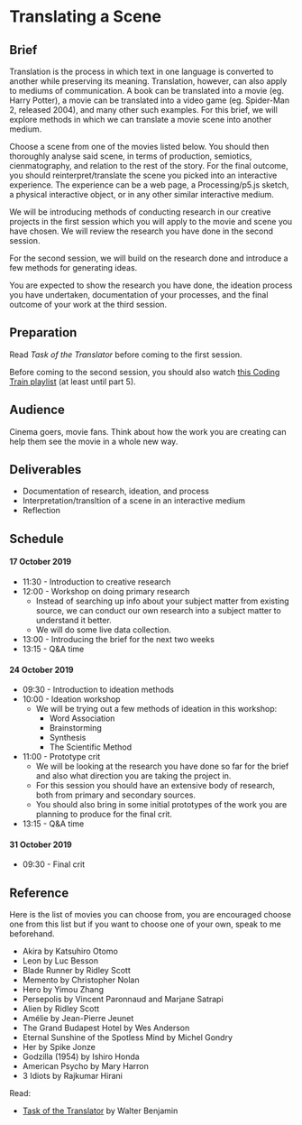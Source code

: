 # Translating a Scene
## Brief
Translation is the process in which text in one language is converted to another while preserving its meaning. Translation, however, can also apply to mediums of communication. A book can be translated into a movie (eg. Harry Potter), a movie can be translated into a video game (eg. Spider-Man 2, released 2004), and many other such examples. For this brief, we will explore methods in which we can translate a movie scene into another medium.

Choose a scene from one of the movies listed below. You should then thoroughly analyse said scene, in terms of production, semiotics, cienmatography, and relation to the rest of the story. For the final outcome, you should reinterpret/translate the scene you picked into an interactive experience. The experience can be a web page, a Processing/p5.js sketch, a physical interactive object, or in any other similar interactive medium.

We will be introducing methods of conducting research in our creative projects in the first session which you will apply to the movie and scene you have chosen. We will review the research you have done in the second session.

For the second session, we will build on the research done and introduce a few methods for generating ideas.

You are expected to show the research you have done, the ideation process you have undertaken, documentation of your processes, and the final outcome of your work at the third session.

## Preparation
Read *Task of the Translator* before coming to the first session.

Before coming to the second session, you should also watch [this Coding Train playlist](https://www.youtube.com/playlist?list=PLRqwX-V7Uu6Zy51Q-x9tMWIv9cueOFTFA) (at least until part 5).

## Audience
Cinema goers, movie fans. Think about how the work you are creating can help them see the movie in a whole new way.

## Deliverables
- Documentation of research, ideation, and process
- Interpretation/transltion of a scene in an interactive medium
- Reflection

## Schedule
#### 17 October 2019
- 11:30 - Introduction to creative research
- 12:00 - Workshop on doing primary research
	- Instead of searching up info about your subject matter from existing source, we can conduct our own research into a subject matter to understand it better.
	- We will do some live data collection.
- 13:00 - Introducing the brief for the next two weeks
- 13:15 - Q&A time

#### 24 October 2019
- 09:30 - Introduction to ideation methods
- 10:00 - Ideation workshop
	- We will be trying out a few methods of ideation in this workshop:
		- Word Association
		- Brainstorming
		- Synthesis
		- The Scientific Method
- 11:00 - Prototype crit
	- We will be looking at the research you have done so far for the brief and also what direction you are taking the project in.
	- For this session you should have an extensive body of research, both from primary and secondary sources.
	- You should also bring in some initial prototypes of the work you are planning to produce for the final crit.
- 13:15 - Q&A time

#### 31 October 2019
- 09:30 - Final crit

## Reference
Here is the list of movies you can choose from, you are encouraged choose one from this list but if you want to choose one of your own, speak to me beforehand.
- Akira by Katsuhiro Otomo
- Leon by Luc Besson
- Blade Runner by Ridley Scott
- Memento by Christopher Nolan
- Hero by Yimou Zhang
- Persepolis by Vincent Paronnaud and Marjane Satrapi
- Alien by Ridley Scott
- Amélie by Jean-Pierre Jeunet
- The Grand Budapest Hotel by Wes Anderson
- Eternal Sunshine of the Spotless Mind by Michel Gondry
- Her by Spike Jonze
- Godzilla (1954) by Ishiro Honda
- American Psycho by Mary Harron
- 3 Idiots by Rajkumar Hirani

Read:
- [Task of the Translator](http://www.ricorso.net/rx/library/criticism/guest/Benjamin_W/Benjamin_W1.htm) by Walter Benjamin